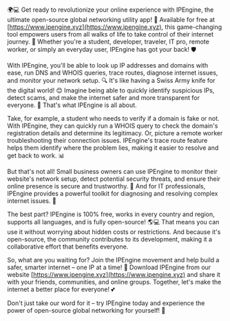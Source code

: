 🌍💻 Get ready to revolutionize your online experience with IPEngine, the ultimate open-source global networking utility app! 🚀 Available for free at [https://www.ipengine.xyz](https://www.ipengine.xyz), this game-changing tool empowers users from all walks of life to take control of their internet journey. 💪 Whether you're a student, developer, traveler, IT pro, remote worker, or simply an everyday user, IPEngine has got your back! 🛡️

With IPEngine, you'll be able to look up IP addresses and domains with ease, run DNS and WHOIS queries, trace routes, diagnose internet issues, and monitor your network setup. 🔍 It's like having a Swiss Army knife for the digital world! 😊 Imagine being able to quickly identify suspicious IPs, detect scams, and make the internet safer and more transparent for everyone. 📡 That's what IPEngine is all about.

Take, for example, a student who needs to verify if a domain is fake or not. With IPEngine, they can quickly run a WHOIS query to check the domain's registration details and determine its legitimacy. Or, picture a remote worker troubleshooting their connection issues. IPEngine's trace route feature helps them identify where the problem lies, making it easier to resolve and get back to work. 📊

But that's not all! Small business owners can use IPEngine to monitor their website's network setup, detect potential security threats, and ensure their online presence is secure and trustworthy. 💼 And for IT professionals, IPEngine provides a powerful toolkit for diagnosing and resolving complex internet issues. 🚀

The best part? IPEngine is 100% free, works in every country and region, supports all languages, and is fully open-source! 🌎💻 That means you can use it without worrying about hidden costs or restrictions. And because it's open-source, the community contributes to its development, making it a collaborative effort that benefits everyone.

So, what are you waiting for? Join the IPEngine movement and help build a safer, smarter internet – one IP at a time! 🌈 Download IPEngine from our website [https://www.ipengine.xyz](https://www.ipengine.xyz) and share it with your friends, communities, and online groups. Together, let's make the internet a better place for everyone! 💕

Don't just take our word for it – try IPEngine today and experience the power of open-source global networking for yourself! 🚀